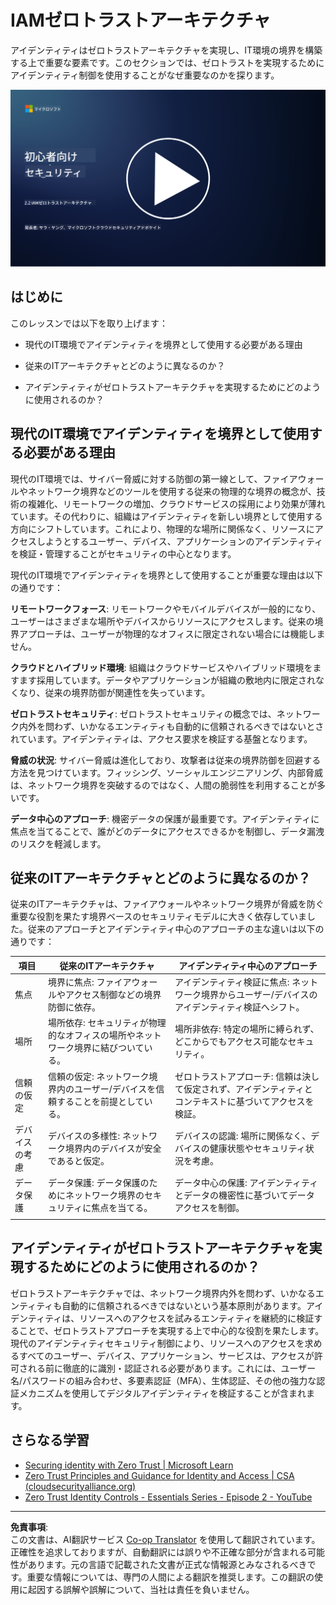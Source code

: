 <!--
CO_OP_TRANSLATOR_METADATA:
{
  "original_hash": "4774a978af123f72ebb872199c4c4d4f",
  "translation_date": "2025-09-03T20:28:40+00:00",
  "source_file": "2.2 IAM zero trust architecture.md",
  "language_code": "ja"
}
-->
# IAMゼロトラストアーキテクチャ

アイデンティティはゼロトラストアーキテクチャを実現し、IT環境の境界を構築する上で重要な要素です。このセクションでは、ゼロトラストを実現するためにアイデンティティ制御を使用することがなぜ重要なのかを探ります。

[![動画を見る](../../translated_images/2-2_placeholder.9ba44fe6f92cd8d7bc51d8447bd20954cc74d8f2a5405402a78e6a42edcbf819.ja.png)](https://learn-video.azurefd.net/vod/player?id=69fb20f6-0f81-4660-b6cd-dcd75d34bd98)

## はじめに

このレッスンでは以下を取り上げます：

- 現代のIT環境でアイデンティティを境界として使用する必要がある理由

- 従来のITアーキテクチャとどのように異なるのか？

- アイデンティティがゼロトラストアーキテクチャを実現するためにどのように使用されるのか？

## 現代のIT環境でアイデンティティを境界として使用する必要がある理由

現代のIT環境では、サイバー脅威に対する防御の第一線として、ファイアウォールやネットワーク境界などのツールを使用する従来の物理的な境界の概念が、技術の複雑化、リモートワークの増加、クラウドサービスの採用により効果が薄れています。その代わりに、組織はアイデンティティを新しい境界として使用する方向にシフトしています。これにより、物理的な場所に関係なく、リソースにアクセスしようとするユーザー、デバイス、アプリケーションのアイデンティティを検証・管理することがセキュリティの中心となります。

現代のIT環境でアイデンティティを境界として使用することが重要な理由は以下の通りです：

**リモートワークフォース**: リモートワークやモバイルデバイスが一般的になり、ユーザーはさまざまな場所やデバイスからリソースにアクセスします。従来の境界アプローチは、ユーザーが物理的なオフィスに限定されない場合には機能しません。

**クラウドとハイブリッド環境**: 組織はクラウドサービスやハイブリッド環境をますます採用しています。データやアプリケーションが組織の敷地内に限定されなくなり、従来の境界防御が関連性を失っています。

**ゼロトラストセキュリティ**: ゼロトラストセキュリティの概念では、ネットワーク内外を問わず、いかなるエンティティも自動的に信頼されるべきではないとされています。アイデンティティは、アクセス要求を検証する基盤となります。

**脅威の状況**: サイバー脅威は進化しており、攻撃者は従来の境界防御を回避する方法を見つけています。フィッシング、ソーシャルエンジニアリング、内部脅威は、ネットワーク境界を突破するのではなく、人間の脆弱性を利用することが多いです。

**データ中心のアプローチ**: 機密データの保護が最重要です。アイデンティティに焦点を当てることで、誰がどのデータにアクセスできるかを制御し、データ漏洩のリスクを軽減します。

## 従来のITアーキテクチャとどのように異なるのか？

従来のITアーキテクチャは、ファイアウォールやネットワーク境界が脅威を防ぐ重要な役割を果たす境界ベースのセキュリティモデルに大きく依存していました。従来のアプローチとアイデンティティ中心のアプローチの主な違いは以下の通りです：

|      項目                   |      従来のITアーキテクチャ                                                                 |      アイデンティティ中心のアプローチ                                                                     |
|-----------------------------|--------------------------------------------------------------------------------------------|------------------------------------------------------------------------------------------------------------|
|     焦点                   |     境界に焦点: ファイアウォールやアクセス制御などの境界防御に依存。                          |     アイデンティティ検証に焦点: ネットワーク境界からユーザー/デバイスのアイデンティティ検証へシフト。       |
|     場所                   |     場所依存: セキュリティが物理的なオフィスの場所やネットワーク境界に結びついている。         |     場所非依存: 特定の場所に縛られず、どこからでもアクセス可能なセキュリティ。                             |
|     信頼の仮定             |     信頼の仮定: ネットワーク境界内のユーザー/デバイスを信頼することを前提としている。         |     ゼロトラストアプローチ: 信頼は決して仮定されず、アイデンティティとコンテキストに基づいてアクセスを検証。 |
|     デバイスの考慮         |     デバイスの多様性: ネットワーク境界内のデバイスが安全であると仮定。                        |     デバイスの認識: 場所に関係なく、デバイスの健康状態やセキュリティ状況を考慮。                           |
|     データ保護             |     データ保護: データ保護のためにネットワーク境界のセキュリティに焦点を当てる。               |     データ中心の保護: アイデンティティとデータの機密性に基づいてデータアクセスを制御。                     |
|                             |                                                                                            |                                                                                                            |

## アイデンティティがゼロトラストアーキテクチャを実現するためにどのように使用されるのか？

ゼロトラストアーキテクチャでは、ネットワーク境界内外を問わず、いかなるエンティティも自動的に信頼されるべきではないという基本原則があります。アイデンティティは、リソースへのアクセスを試みるエンティティを継続的に検証することで、ゼロトラストアプローチを実現する上で中心的な役割を果たします。現代のアイデンティティセキュリティ制御により、リソースへのアクセスを求めるすべてのユーザー、デバイス、アプリケーション、サービスは、アクセスが許可される前に徹底的に識別・認証される必要があります。これには、ユーザー名/パスワードの組み合わせ、多要素認証（MFA）、生体認証、その他の強力な認証メカニズムを使用してデジタルアイデンティティを検証することが含まれます。

## さらなる学習

- [Securing identity with Zero Trust | Microsoft Learn](https://learn.microsoft.com/security/zero-trust/deploy/identity?WT.mc_id=academic-96948-sayoung)
- [Zero Trust Principles and Guidance for Identity and Access | CSA (cloudsecurityalliance.org)](https://cloudsecurityalliance.org/artifacts/zero-trust-principles-and-guidance-for-iam/)
- [Zero Trust Identity Controls - Essentials Series - Episode 2 - YouTube](https://www.youtube.com/watch?v=fQZQznIKcGM&list=PLXtHYVsvn_b_gtX1-NB62wNervQx1Fhp4&index=13)

---

**免責事項**:  
この文書は、AI翻訳サービス [Co-op Translator](https://github.com/Azure/co-op-translator) を使用して翻訳されています。正確性を追求しておりますが、自動翻訳には誤りや不正確な部分が含まれる可能性があります。元の言語で記載された文書が正式な情報源とみなされるべきです。重要な情報については、専門の人間による翻訳を推奨します。この翻訳の使用に起因する誤解や誤解について、当社は責任を負いません。